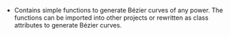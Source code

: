 - Contains simple functions to generate Bézier curves of any power. The functions can be imported into other projects or rewritten as class attributes to generate Bézier curves.
